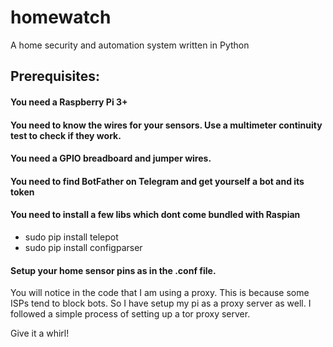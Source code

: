 # homewatch
A home security and automation system written in Python

## Prerequisites:
#### You need a Raspberry Pi 3+
#### You need to know the wires for your sensors. Use a multimeter continuity test to check if they work.
#### You need a GPIO breadboard and jumper wires.
#### You need to find BotFather on Telegram and get yourself a bot and its token
#### You need to install a few libs which dont come bundled with Raspian
+ sudo pip install telepot
+ sudo pip install configparser
#### Setup your home sensor pins as in the .conf file.

You will notice in the code that I am using a proxy. This is because some ISPs tend to block bots. So I have setup my pi as a proxy server as well. I followed a simple process of setting up a tor proxy server.

Give it a whirl!
